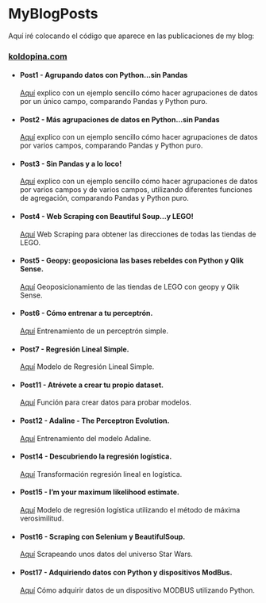 # MyBlogPosts
Aquí iré colocando el código que aparece en las publicaciones de my blog:
### [koldopina.com](https://koldopina.com/)


* #### Post1 - Agrupando datos con Python…sin Pandas 
   [Aquí](https://koldopina.com/agrupando-datos-con-python-sin-pandas/) explico con un ejemplo sencillo cómo hacer agrupaciones de datos
   por un único campo, comparando Pandas y Python puro.
* #### Post2 - Más agrupaciones de datos en Python…sin Pandas 
   [Aquí](https://koldopina.com/mas-agrupaciones-de-datos-en-python-sin-pandas/) explico con un ejemplo sencillo cómo hacer agrupaciones de datos
   por varios campos, comparando Pandas y Python puro. 
* #### Post3 - Sin Pandas y a lo loco! 
   [Aquí](https://koldopina.com/sin-pandas-y-a-lo-loco/) explico con un ejemplo sencillo cómo hacer agrupaciones de datos
   por varios campos y de varios campos, utilizando diferentes funciones de agregación, comparando Pandas y Python puro. 
* #### Post4 - Web Scraping con Beautiful Soup…y LEGO! 
   [Aquí](https://koldopina.com/web-scraping-con-beautiful-soup-y-lego/) Web Scraping para obtener las direcciones de todas las tiendas de LEGO.
* #### Post5 - Geopy: geoposiciona las bases rebeldes con Python y Qlik Sense.
    [Aquí]( https://koldopina.com/geoposicionando-python-geopy-qlik-sense/) Geoposicionamiento de las tiendas de LEGO con geopy y Qlik Sense.
* #### Post6 - Cómo entrenar a tu perceptrón.
    [Aquí]( https://koldopina.com/como-entrenar-a-tu-perceptron/) Entrenamiento de un perceptrón simple.
* #### Post7 - Regresión Lineal Simple.
    [Aquí]( https://koldopina.com/regresion-lineal-simple/) Modelo de Regresión Lineal Simple.
* #### Post11 - Atrévete a crear tu propio dataset.
    [Aquí]( https://koldopina.com/atrevete-a-crear-tu-propio-dataset/) Función para crear datos para probar modelos.
* #### Post12 - Adaline - The Perceptron Evolution.
    [Aquí]( https://koldopina.com/adaline/) Entrenamiento del modelo Adaline.
* #### Post14 - Descubriendo la regresión logística.
    [Aquí]( https://koldopina.com/descubriendo-regresion-logistica/) Transformación regresión lineal en logística.
* #### Post15 - I’m your maximum likelihood estimate.
    [Aquí]( https://koldopina.com/im-your-maximum-likelihood-estimate/) Modelo de regresión logística utilizando el método de
    máxima verosimilitud.
* #### Post16 - Scraping con Selenium y BeautifulSoup.
    [Aquí]( https://koldopina.com/scraping-con-selenium-y-beautifulsoup/) Scrapeando unos datos del universo Star Wars.
* #### Post17 - Adquiriendo datos con Python y dispositivos ModBus.
    [Aquí](https://koldopina.com/python-modbus/) Cómo adquirir datos de un dispositivo MODBUS utilizando Python.